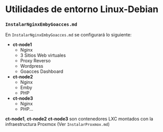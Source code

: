 # Utilidades de entorno Linux-Debian
### `InstalarNginxEmbyGoacces.md`
En `InstalarNginxEmbyGoacces.md` se configurará lo siguiente:
* **ct-node1**
  * Nginx
  * 3 Sitios Web virtuales
  * Proxy Reverso
  * Wordpress
  * Goacces Dashboard
* **ct-node2**
  * Nginx
  * Emby
  * PHP
* **ct-node3**
  * Nginx
  * PHP...

**ct-node1**, **ct-node2** **ct-node3** son contenedores LXC montados con la infraestructura Proxmox (Ver `InstalarProxmox.md`)
